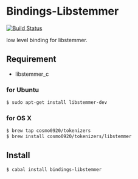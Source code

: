 Bindings-Libstemmer
===

[![Build Status](https://travis-ci.org/cosmo0920/bindings-libstemmer.svg?branch=master)](https://travis-ci.org/cosmo0920/bindings-libstemmer)

low level binding for libstemmer.

## Requirement

* libstemmer_c

### for Ubuntu

```bash
$ sudo apt-get install libstemmer-dev
```

### for OS X

```bash
$ brew tap cosmo0920/tokenizers
$ brew install cosmo0920/tokenizers/libstemmer
```

## Install

```bash
$ cabal install bindings-libstemmer
```
